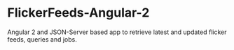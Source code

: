 # FlickerFeeds-Angular-2
Angular 2 and JSON-Server based app to retrieve latest and updated flicker feeds, queries and jobs.
